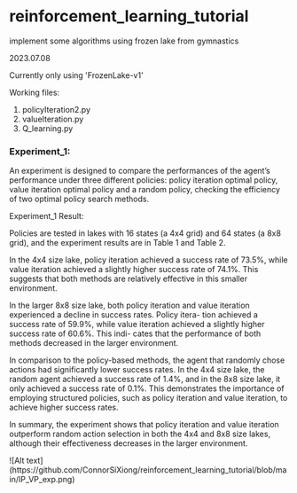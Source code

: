 # reinforcement_learning_tutorial
implement some algorithms using frozen lake from gymnastics

2023.07.08

Currently only using 'FrozenLake-v1'

Working files:
1. policyIteration2.py
2. valueIteration.py
3. Q_learning.py

### Experiment_1: 

<p>An experiment is designed to compare the performances of the agent’s performance under three different policies: policy iteration optimal policy, value iteration optimal policy and a random policy, checking the efficiency of two optimal policy search methods.</p>

Experiment_1 Result:
<p>Policies are tested in lakes with 16 states (a 4x4 grid) and 64 states (a 8x8 grid), and the experiment results are in Table 1 and Table 2.<p>
<p>In the 4x4 size lake, policy iteration achieved a success rate of 73.5%, while value iteration achieved a slightly higher success rate of 74.1%. This suggests that both methods are relatively effective in this smaller environment.</p>
<p>In the larger 8x8 size lake, both policy iteration and value iteration experienced a decline in success rates. Policy itera- tion achieved a success rate of 59.9%, while value iteration achieved a slightly higher success rate of 60.6%. This indi- cates that the performance of both methods decreased in the larger environment.</p>
<p>In comparison to the policy-based methods, the agent that randomly chose actions had significantly lower success rates. In the 4x4 size lake, the random agent achieved a success rate of 1.4%, and in the 8x8 size lake, it only achieved a success rate of 0.1%. This demonstrates the importance of employing structured policies, such as policy iteration and value iteration, to achieve higher success rates.</p>
<p>In summary, the experiment shows that policy iteration and value iteration outperform random action selection in both the 4x4 and 8x8 size lakes, although their effectiveness decreases in the larger environment.</p>
![Alt text](https://github.com/ConnorSiXiong/reinforcement_learning_tutorial/blob/main/IP_VP_exp.png)